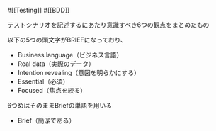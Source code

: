 #[[Testing]] #[[BDD]]

テストシナリオを記述するにあたり意識すべき6つの観点をまとめたもの

以下の5つの頭文字がBRIEFになっており、
- Business language（ビジネス言語）
- Real data（実際のデータ）
- Intention revealing（意図を明らかにする）
- Essential（必須）
- Focused（焦点を絞る）

6つめはそのままBriefの単語を用いる
- Brief（簡潔である）